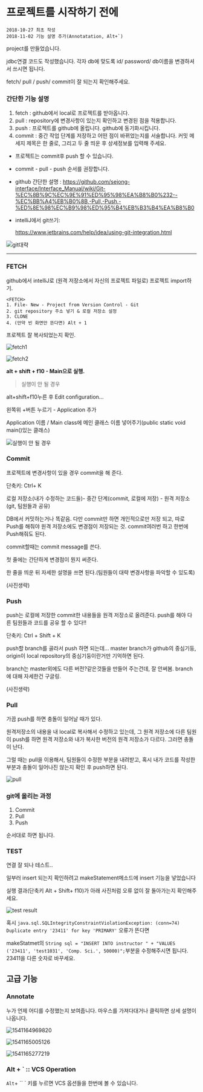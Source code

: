 # 프로젝트를 시작하기 전에

```
2018-10-27 최초 작성
2018-11-02 기능 설명 추가(Annotatation, Alt+`)
```



project를 만들었습니다.

jdbc연결 코드도 작성했습니다. 각자 db에 맞도록 id/ password/ db이름을 변경하셔서 쓰시면 됩니다.

fetch/ pull / push/ commit이 잘 되는지 확인해주세요.



### 간단한 기능 설명

1. fetch : github에서 local로 프로젝트를 받아옵니다.
2. pull : repository에 변경사항이 있는지 확인하고 변경된 점을 적용합니다.
3. push : 프로젝트를 github에 올립니다. github에 동기화시킵니다.
4. commit : 중간 작업 단계를 저장하고 어떤 점이 바뀌었는지를 서술합니다. 커밋 메세지 제목은 한 줄로, 그리고 두 줄 띄운 후 상세정보를 입력해 주세요.

- 프로젝트는 commit후 push 할 수 있습니다.

- commit - pull - push 순서를 권장합니다.

- github 간단한 설명 :
  https://github.com/sejong-interface/Interface_Manual/wiki/Git-%EC%8B%9C%EC%9E%91%ED%95%98%EA%B8%B0%232--%EC%BB%A4%EB%B0%8B,-Pull,-Push,-%ED%8E%98%EC%B9%98%ED%95%B4%EB%B3%B4%EA%B8%B0

- intelliJ에서 git쓰기: 

  https://www.jetbrains.com/help/idea/using-git-integration.html



![git대략](assets/1540975978626.png)









------



### FETCH

github에서 intelliJ로 (원격 저장소에서 자신의 프로젝트 파일로) 프로젝트 import하기.

```
<FETCH>
1. File- New - Project from Version Control - Git
2. git repository 주소 넣기 & 로컬 저장소 설정
3. CLONE
4. (만약 빈 화면만 뜬다면) Alt + 1
```

프로젝트 잘 복사되었는지 확인.



![fetch1](assets/fetch1.PNG)

![fetch2](assets/fetch2.PNG)





**alt + shift + f10 - Main으로 실행.** 



> 실행이 안 될 경우

alt+shift+f10누른 후 Edit configuration...

왼쪽위 +버튼 누르기 - Application 추가

Application 이름 / Main class에 메인 클래스 이름 넣어주기(public static void main()있는 클래스)

![실행이 안 될 경우](assets/%EC%8B%A4%ED%96%89%EC%95%88%EB%90%98%EB%A9%B4.png)





### Commit

프로젝트에 변경사항이 있을 경우 commit을 해 준다.

단축키: Ctrl+ K

로컬 저장소(내가 수정하는 코드들)- 중간 단계(commit, 로컬에 저장) - 원격 저장소(git, 팀원들과 공유)

DB에서 커밋하는거나 똑같음. 다만 commit만 하면 개인적으로만 저장 되고, 따로 Push를 해줘야 원격 저장소에도 변경점이 저장되는 것. commit여러번 하고 한번에 Push해줘도 된다.



commit할때는 commit message를 쓴다.

첫 줄에는 간단하게 변경점이 뭔지 써준다.

한 줄을 띄운 뒤 자세한 설명을 쓰면 된다.(팀원들이 대략 변경사항을 파악할 수 있도록)



(사진생략)





### Push

push는 로컬에 저장한 commit한 내용들을 원격 저장소로 올려준다.  push를 해야 다른 팀원들과 코드를 공유 할 수 있다!!

단축키: Ctrl + Shift + K

push할 branch를 골라서 push 하면 되는데... master branch가 github의 중심기둥, origin이 local repository의 중심기둥이란거만 기억하면 된다. 

branch는 master외에도 다른 버전?같은것들을 만들어 주는건데, 잘 안써봄. branch에 대해 자세한건 구글링.

(사진생략)





### Pull

가끔 push를 하면 충돌이 일어날 때가 있다.

원격저장소의 내용을 내 local로 복사해서 수정하고 있는데, 그 원격 저장소에 다른 팀원이 push를 하면 원격 저장소와 내가 복사한 버전의 원격 저장소가 다르다. 그러면 충돌이 난다.

그럴 때는 pull을 이용해서, 팀원들이 수정한 부분을 내려받고, 혹시 내가 코드를 작성한 부분과 충돌이 일어나진 않는지 확인 후 push하면 된다.



![pull](assets/pull.PNG)



### git에 올리는 과정

1. Commit
2. Pull
3. Push

순서대로 하면 됩니다.





### TEST

연결 잘 되나 테스트..

일부러 insert 되는지 확인하려고 makeStatement메소드에 insert 기능을 넣었습니다

실행 결과(단축키 Alt + Shift+ f10)가 아래 사진처럼 오류 없이 잘 돌아가는지 확인해주세요.

![test result](assets/test%20result.PNG)

혹시 `java.sql.SQLIntegrityConstraintViolationException: (conn=74) Duplicate entry '23411' for key 'PRIMARY'` 오류가 뜬다면

makeStatmet의 `String sql = "INSERT INTO instructor " + "VALUES ('23411', 'test1031', 'Comp. Sci.', 50000)";`부분을 수정해주시면 됩니다. 23411을 다른 숫자로 바꾸세요.



## 고급 기능

### Annotate

누가 언제 어디를 수정했는지 보여줍니다. 마우스를 가져다대거나 클릭하면 상세 설명이 나옵니다.

![1541164969820](assets/1541164969820.png)



![1541165005126](assets/1541165005126.png)

![1541165277219](assets/1541165277219.png)





### Alt + ` :: VCS Operation

`Alt`+ `` ` 키를 누르면 VCS 옵션들을 한번에 볼 수 있습니다.






